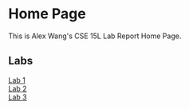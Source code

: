 # Home Page

This is Alex Wang's CSE 15L Lab Report Home Page.

## Labs

[Lab 1](/labs/lab1.md)  
[Lab 2](/labs/lab2.md)  
[Lab 3](/labs/lab3.md)  